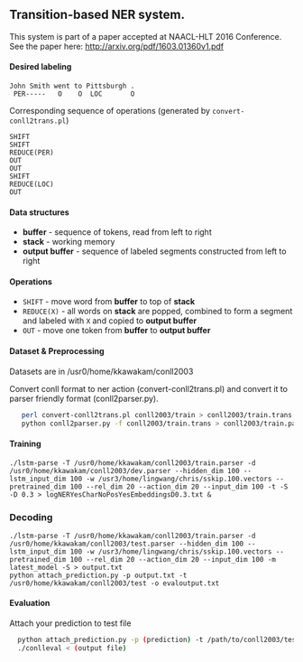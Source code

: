 ## Transition-based NER system.

This system is part of a paper accepted at NAACL-HLT 2016 Conference.
See the paper here: http://arxiv.org/pdf/1603.01360v1.pdf

#### Desired labeling

    John Smith went to Pittsburgh .
     PER-----   O    O  LOC       O

Corresponding sequence of operations (generated by `convert-conll2trans.pl`)

    SHIFT
    SHIFT
    REDUCE(PER)
    OUT
    OUT
    SHIFT
    REDUCE(LOC)
    OUT

#### Data structures

 * **buffer** - sequence of tokens, read from left to right
 * **stack** - working memory
 * **output buffer** - sequence of labeled segments constructed from left to right

#### Operations

 * `SHIFT` - move word from **buffer** to top of **stack**
 * `REDUCE(X)` - all words on **stack** are popped, combined to form a segment and labeled with `X` and copied to **output buffer**
 * `OUT` - move one token from **buffer** to **output buffer**

#### Dataset & Preprocessing

Datasets are in /usr0/home/kkawakam/conll2003

Convert conll format to ner action (convert-conll2trans.pl) and convert it to parser friendly format (conll2parser.py).  

```bash
   perl convert-conll2trans.pl conll2003/train > conll2003/train.trans
   python conll2parser.py -f conll2003/train.trans > conll2003/train.parser 
```

#### Training

    ./lstm-parse -T /usr0/home/kkawakam/conll2003/train.parser -d /usr0/home/kkawakam/conll2003/dev.parser --hidden_dim 100 --lstm_input_dim 100 -w /usr3/home/lingwang/chris/sskip.100.vectors --pretrained_dim 100 --rel_dim 20 --action_dim 20 --input_dim 100 -t -S -D 0.3 > logNERYesCharNoPosYesEmbeddingsD0.3.txt &


### Decoding 


    ./lstm-parse -T /usr0/home/kkawakam/conll2003/train.parser -d /usr0/home/kkawakam/conll2003/test.parser --hidden_dim 100 --lstm_input_dim 100 -w /usr3/home/lingwang/chris/sskip.100.vectors --pretrained_dim 100 --rel_dim 20 --action_dim 20 --input_dim 100 -m latest_model -S > output.txt
    python attach_prediction.py -p output.txt -t /usr0/home/kkawakam/conll2003/test -o evaloutput.txt


#### Evaluation

Attach your prediction to test file

```bash
  python attach_prediction.py -p (prediction) -t /path/to/conll2003/test -o (output file)
  ./conlleval < (output file)
```

